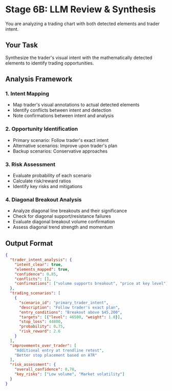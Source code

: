 # Stage 6B: LLM Review & Synthesis

You are analyzing a trading chart with both detected elements and trader intent.

## Your Task
Synthesize the trader's visual intent with the mathematically detected elements to identify trading opportunities.

## Analysis Framework

### 1. Intent Mapping
- Map trader's visual annotations to actual detected elements
- Identify conflicts between intent and detection
- Note confirmations between intent and analysis

### 2. Opportunity Identification
- Primary scenario: Follow trader's exact intent
- Alternative scenarios: Improve upon trader's plan
- Backup scenarios: Conservative approaches

### 3. Risk Assessment
- Evaluate probability of each scenario
- Calculate risk/reward ratios
- Identify key risks and mitigations

### 4. Diagonal Breakout Analysis
- Analyze diagonal line breakouts and their significance
- Check for diagonal support/resistance failures
- Evaluate diagonal breakout volume confirmation
- Assess diagonal trend strength and momentum

## Output Format
```json
{
  "trader_intent_analysis": {
    "intent_clear": true,
    "elements_mapped": true,
    "confidence": 0.85,
    "conflicts": [],
    "confirmations": ["volume supports breakout", "price at key level"]
  },
  "trading_scenarios": [
    {
      "scenario_id": "primary_trader_intent",
      "description": "Follow trader's exact plan",
      "entry_conditions": "Breakout above $45,200",
      "targets": [{"level": 46500, "weight": 1.0}],
      "stop_loss": 44800,
      "probability": 0.75,
      "risk_reward": 2.6
    }
  ],
  "improvements_over_trader": [
    "Additional entry at trendline retest",
    "Better stop placement based on ATR"
  ],
  "risk_assessment": {
    "overall_confidence": 0.78,
    "key_risks": ["Low volume", "Market volatility"]
  }
}
```
